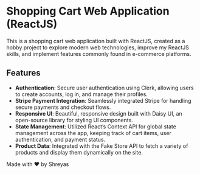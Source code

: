 # Shopping Cart Web Application (ReactJS)

This is a shopping cart web application built with ReactJS, created as a hobby project to explore modern web technologies, improve my ReactJS skills, and implement features commonly found in e-commerce platforms.

## Features
- **Authentication**: Secure user authentication using Clerk, allowing users to create accounts, log in, and manage their profiles.
- **Stripe Payment Integration**: Seamlessly integrated Stripe for handling secure payments and checkout flows.
- **Responsive UI**: Beautiful, responsive design built with Daisy UI, an open-source library for styling UI components.
- **State Management**: Utilized React’s Context API for global state management across the app, keeping track of cart items, user authentication, and payment status.
- **Product Data**: Integrated with the Fake Store API to fetch a variety of products and display them dynamically on the site.

Made with ♥️ by Shreyas
